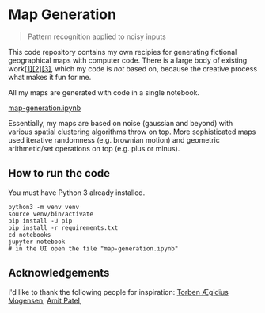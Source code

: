# Map Generation

> Pattern recognition applied to noisy inputs

This code repository contains my own recipies for generating fictional geographical maps with computer code. There is a large body of existing work[\[1\]](http://pcg.wikidot.com/pcg-algorithm:map-generation)[\[2\]](http://hjemmesider.diku.dk/~torbenm/Planet/)[\[3\]](http://simblob.blogspot.com/2010/09/polygon-map-generation-part-1.html), which my code is *not* based on, because the creative process what makes it fun for me.

All my maps are generated with code in a single notebook.

[map-generation.ipynb](notebooks/map-generation.ipynb)

Essentially, my maps are based on noise (gaussian and beyond) with various spatial clustering algorithms throw on top. More sophisticated
maps used iterative randomness (e.g. brownian motion) and geometric arithmetic/set operations on top (e.g. plus or minus).

## How to run the code

You must have Python 3 already installed.

```
python3 -m venv venv
source venv/bin/activate
pip install -U pip
pip install -r requirements.txt
cd notebooks
jupyter notebook
# in the UI open the file "map-generation.ipynb"
```

## Acknowledgements

I'd like to thank the following people for inspiration: [Torben Ægidius Mogensen](http://hjemmesider.diku.dk/~torbenm/Planet/), [Amit Patel](http://www-cs-students.stanford.edu/~amitp/game-programming/polygon-map-generation/demo.html),
